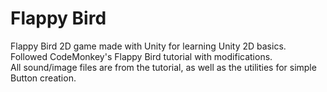 # Flappy Bird

Flappy Bird 2D game made with Unity for learning Unity 2D basics.<br />
Followed CodeMonkey's Flappy Bird tutorial with modifications.<br />
All sound/image files are from the tutorial, as well as the utilities for simple Button creation.<br />

